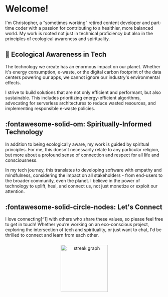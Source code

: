 # Welcome!

I'm Christopher, a “sometimes working” retired content developer and part-time coder with a passion for contributing to a healthier, more balanced world. My work is rooted not just in technical proficiency but also in the principles of ecological awareness and spirituality. 

## :cactus: Ecological Awareness in Tech 

The technology we create has an enormous impact on our planet. Whether it's energy consumption, e-waste, or the digital carbon footprint of the data centers powering our apps, we cannot ignore our industry's environmental effects.

I strive to build solutions that are not only efficient and performant, but also sustainable. This includes prioritizing energy-efficient algorithms, advocating for serverless architectures to reduce wasted resources, and implementing responsible e-waste policies.

## :fontawesome-solid-om: Spiritually-Informed Technology 

In addition to being ecologically aware, my work is guided by spiritual principles. For me, this doesn't necessarily relate to any particular religion, but more about a profound sense of connection and respect for all life and consciousness.

In my tech journey, this translates to developing software with empathy and mindfulness, considering the impact on all stakeholders - from end-users to the broader community, even the planet. I believe in the power of technology to uplift, heal, and connect us, not just monetize or exploit our attention.

## :fontawesome-solid-circle-nodes: Let's Connect

I love connecting[^1] with others who share these values, so please feel free to get in touch! Whether you’re working on an eco-conscious project, exploring the intersection of tech and spirituality, or just want to chat, I'd be thrilled to connect and learn from each other.

###

<div align="center">
  <img src="https://streak-stats.demolab.com?user=cfurlin&locale=en&mode=daily&theme=dark&hide_border=false&border_radius=20&order=3" height="150" alt="streak graph"  />
</div>

###
